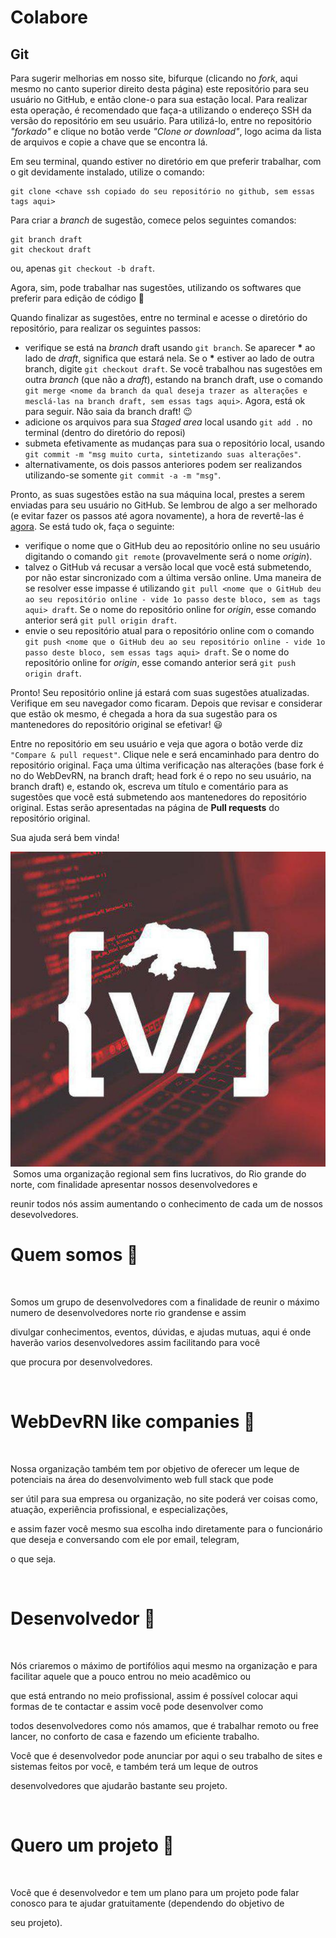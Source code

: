 # Colabore
## Git
Para sugerir melhorias em nosso site, bifurque (clicando no _fork_, aqui mesmo no canto superior direito desta página) este repositório para seu usuário no GitHub, e então clone-o para sua estação local. Para realizar esta operação, é recomendado que faça-a utilizando o endereço SSH da versão do repositório em seu usuário. Para utilizá-lo, entre no repositório _"forkado"_ e clique no botão verde _"Clone or download"_, logo acima da lista de arquivos e copie a chave que se encontra lá.

Em seu terminal, quando estiver no diretório em que preferir trabalhar, com o git devidamente instalado, utilize o comando:
```
git clone <chave ssh copiado do seu repositório no github, sem essas tags aqui>
```

Para criar a _branch_ de sugestão, comece pelos seguintes comandos:
```
git branch draft
git checkout draft
```
ou, apenas `git checkout -b draft`.

Agora, sim, pode trabalhar nas sugestões, utilizando os softwares que preferir para edição de código :yellow_heart:

Quando finalizar as sugestões, entre no terminal e acesse o diretório do repositório, para realizar os seguintes passos:
  * verifique se está na _branch_ draft usando `git branch`. Se aparecer __*__ ao lado de _draft_, significa que estará nela. Se o __*__ estiver ao lado de outra branch, digite `git checkout draft`. Se você trabalhou nas sugestões em outra _branch_ (que não a _draft_), estando na branch draft, use o comando `git merge <nome da branch da qual deseja trazer as alterações e mesclá-las na branch draft, sem essas tags aqui>`. Agora, está ok para seguir. Não saia da branch draft! :wink:
  * adicione os arquivos para sua _Staged area_ local usando `git add .` no terminal (dentro do diretório do reposi)
  * submeta efetivamente as mudanças para sua o repositório local, usando `git commit -m "msg muito curta, sintetizando suas alterações"`.
  * alternativamente, os dois passos anteriores podem ser realizandos utilizando-se somente `git commit -a -m "msg"`.

Pronto, as suas sugestões estão na sua máquina local, prestes a serem enviadas para seu usuário no GitHub. Se lembrou de algo a ser melhorado (e evitar fazer os passos até agora novamente), a hora de revertê-las é [agora](https://brorlandi.github.io/git-desfazendo-commits "Artigo explicativo sobre essa operação"). Se está tudo ok, faça o seguinte:
  * verifique o nome que o GitHub deu ao repositório online no seu usuário digitando o comando `git remote` (provavelmente será o nome _origin_).
  * talvez o GitHub vá recusar a versão local que você está submetendo, por não estar sincronizado com a última versão online. Uma maneira de se resolver esse impasse é utilizando `git pull <nome que o GitHub deu ao seu repositório online - vide 1o passo deste bloco, sem as tags aqui> draft`. Se o nome do repositório online for _origin_, esse comando anterior será `git pull origin draft`.
  * envie o seu repositório atual para o repositório online com o comando `git push <nome que o GitHub deu ao seu repositório online - vide 1o passo deste bloco, sem essas tags aqui> draft`. Se o nome do repositório online for _origin_, esse comando anterior será `git push origin draft`.

Pronto! Seu repositório online já estará com suas sugestões atualizadas. Verifique em seu navegador como ficaram. Depois que revisar e considerar que estão ok mesmo, é chegada a hora da sua sugestão para os mantenedores do repositório original se efetivar! :smiley:

Entre no repositório em seu usuário e veja que agora o botão verde diz `"Compare & pull request"`. Clique nele e será encaminhado para dentro do repositório original. Faça uma última verificação nas alterações (base fork é no do WebDevRN, na branch draft; head fork é o repo no seu usuário, na branch draft) e, estando ok, escreva um título e comentário para as sugestões que você está submetendo aos mantenedores do repositório original. Estas serão apresentadas na página de **Pull requests** do repositório original.

Sua ajuda será bem vinda!

[![Logotipo da comunidade WebDevRN](https://raw.githubusercontent.com/WebDevRN/WebDevRN.github.io/master/assets/logo.jpeg "WebDevRN")](https://WebDevRN.github.io/ "Site do WebDevRN")
​
Somos uma organização regional sem fins lucrativos, do Rio grande do norte, com finalidade apresentar nossos desenvolvedores e

reunir todos nós assim aumentando o conhecimento de cada um de nossos desevolvedores.
​

# Quem somos :beer:

​

Somos um grupo de desenvolvedores com a finalidade de reunir o máximo numero de desenvolvedores norte rio grandense e assim

divulgar conhecimentos, eventos, dúvidas, e ajudas mutuas, aqui é onde haverão varios desenvolvedores assim facilitando para você

que procura por desenvolvedores.

​

# WebDevRN like companies :blue_heart:

​

Nossa organização também tem por objetivo de oferecer um leque de potenciais na área do desenvolvimento web full stack que pode

ser útil para sua empresa ou organização, no site poderá ver coisas como, atuação, experiência profissional, e especializações,

e assim fazer você mesmo sua escolha indo diretamente para o funcionário que deseja e conversando com ele por email, telegram,

o que seja.

​

# Desenvolvedor :metal:

​

Nós criaremos o máximo de portifólios aqui mesmo na organização e para facilitar aquele que a pouco entrou no meio acadêmico ou

que está entrando no meio profissional, assim é possível colocar aqui formas de te contactar e assim você pode desenvolver como

todos desenvolvedores como nós amamos, que é trabalhar remoto ou free lancer, no conforto de casa e fazendo um eficiente trabalho.


Você que é desenvolvedor pode anunciar por aqui o seu trabalho de sites e sistemas feitos por você, e também terá um leque de outros

desenvolvedores que ajudarão bastante seu projeto.

​

# Quero um projeto :tophat:

​

Você que é desenvolvedor e tem um plano para um projeto pode falar conosco para te ajudar gratuitamente (dependendo do objetivo de

seu projeto).

​
